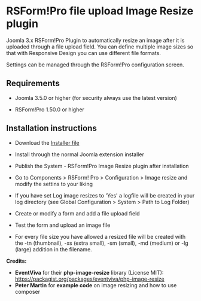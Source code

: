 # RSForm!Pro file upload Image Resize plugin
Joomla 3.x RSForm!Pro Plugin to automatically resize an image after it is uploaded through a file upload field.
You can define multiple image sizes so that with Responsive Design you can use different file formats.

Settings can be managed through the RSForm!Pro configuration screen.

## Requirements

- Joomla 3.5.0 or higher (for security always use the latest version)

- RSForm!Pro 1.50.0 or higher

## Installation instructions

* Download the [Installer file](https://github.com/renekreijveld/RSFormProImageResizePlugin/releases/download/1.3/plg_rsfp_imageresize_1.3.zip)

* Install through the normal Joomla extension installer

* Publish the System - RSForm!Pro Image Resize plugin after installation

* Go to Components > RSForm! Pro > Configuration > Image resize and modify the settins to your liking

* If you have set Log image resizes to 'Yes' a logfile will be created in your log directory (see Global Configuration > System > Path to Log Folder)

* Create or modify a form and add a file upload field

* Test the form and upload an image file

* For every file size you have allowed a resized file will be created with the -tn (thumbnail), -xs (extra small), -sm (small), -md (medium) or -lg (large) addition in the filename.

**Credits:**
* **EventViva** for their **php-image-resize** library (License MIT): https://packagist.org/packages/eventviva/php-image-resize
* **Peter Martin** for **example code** on image resizing and how to use composer
